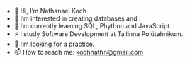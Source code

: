 - 👋 Hi, I’m Nathanael Koch
- 👀 I’m interested in creating databases and .
- 🌱 I’m currently learning SQL, Phython and JavaScript.
- ⚡ I study Software Development at Tallinna Polütehnikum.
- 💞️ I’m looking for a practice.
- 📫 How to reach me: kochnathn@gmail.com

<!---
NathKoch/NathKoch is a ✨ special ✨ repository because its `README.md` (this file) appears on your GitHub profile.
You can click the Preview link to take a look at your changes.
--->
